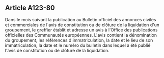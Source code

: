 Article A123-80
----
Dans le mois suivant la publication au Bulletin officiel des annonces civiles et
commerciales de l'avis de constitution ou de clôture de la liquidation d'un
groupement, le greffier établit et adresse un avis à l'Office des publications
officielles des Communautés européennes. L'avis contient la dénomination du
groupement, les références d'immatriculation, la date et le lieu de son
immatriculation, la date et le numéro du bulletin dans lequel a été publié
l'avis de constitution ou de clôture de la liquidation.
